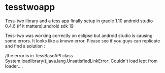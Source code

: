 tesstwoapp
==========

Tess-two library and a tess app finally setup in gradle 1.10 android studio 0.4.6 (if it matters).android sdk 19

Tess-two was working correctly on eclipse but android studio is causing some errors. It looks like a known error. 
Please see if you guys can replicate and find a solution :

/the error is in TessBaseAPI class System.loadlibrary();java.lang.UnsatisfiedLinkError: Couldn't load lept from loader....
